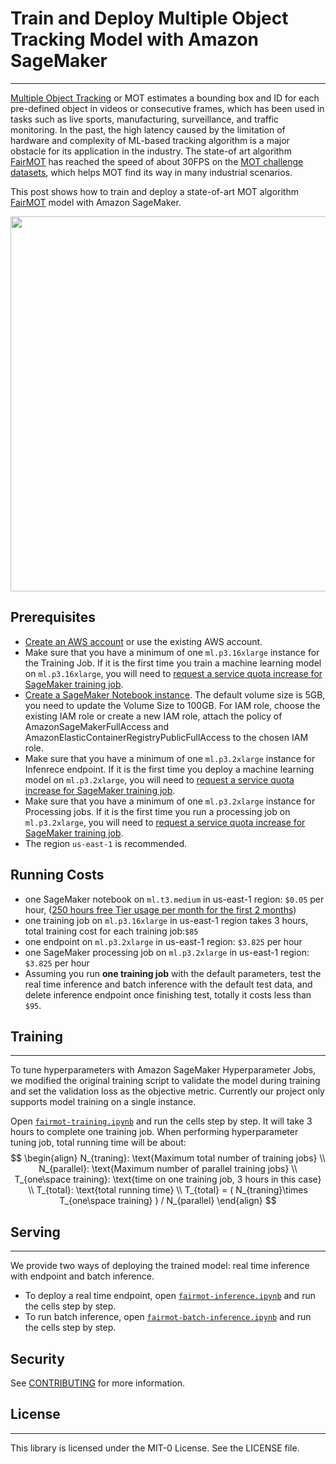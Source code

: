 # Train and Deploy Multiple Object Tracking Model with Amazon SageMaker
---

[Multiple Object Tracking](https://motchallenge.net/) or MOT estimates a bounding box and ID for each pre-defined object in videos or consecutive frames, which has been used in tasks such as live sports, manufacturing, surveillance, and traffic monitoring. In the past, the high latency caused by the limitation of hardware and complexity of ML-based tracking algorithm is a major obstacle for its application in the industry. The state-of art algorithm [FairMOT](https://arxiv.org/abs/2004.01888) has reached the speed of about 30FPS on the [MOT challenge datasets](https://motchallenge.net/), which helps MOT find its way in many industrial scenarios.

This post shows how to train and deploy a state-of-art MOT algorithm [FairMOT](https://github.com/ifzhang/FairMOT) model with Amazon SageMaker.

<div align="center"><img width=600 src="./img/mot_sample.gif"></div>

## Prerequisites
- [Create an AWS account](https://aws.amazon.com/premiumsupport/knowledge-center/create-and-activate-aws-account/) or use the existing AWS account.
- Make sure that you have a minimum of one `ml.p3.16xlarge` instance for the Training Job. If it is the first time you train a machine learning model on `ml.p3.16xlarge`, you will need to [request a service quota increase for SageMaker training job]( https://docs.aws.amazon.com/sagemaker/latest/dg/regions-quotas.html).
- [Create a SageMaker Notebook instance](https://docs.aws.amazon.com/sagemaker/latest/dg/howitworks-create-ws.html). The default volume size is 5GB, you need to update the Volume Size to 100GB. For IAM role, choose the existing IAM role or create a new IAM role, attach the policy of AmazonSageMakerFullAccess and AmazonElasticContainerRegistryPublicFullAccess to the chosen IAM role.
- Make sure that you have a minimum of one `ml.p3.2xlarge` instance for Infenrece endpoint. If it is the first time you deploy a machine learning model on `ml.p3.2xlarge`, you will need to [request a service quota increase for SageMaker training job]( https://docs.aws.amazon.com/sagemaker/latest/dg/regions-quotas.html).
- Make sure that you have a minimum of one `ml.p3.2xlarge` instance for Processing jobs. If it is the first time you run a processing job on `ml.p3.2xlarge`, you will need to [request a service quota increase for SageMaker training job]( https://docs.aws.amazon.com/sagemaker/latest/dg/regions-quotas.html).
- The region `us-east-1` is recommended.

## Running Costs
- one SageMaker notebook on `ml.t3.medium` in us-east-1 region: `$0.05` per hour, ([250 hours free Tier usage per month for the first 2 months](https://aws.amazon.com/sagemaker/pricing/))
- one training job on `ml.p3.16xlarge` in us-east-1 region takes 3 hours, total training cost for each training job:`$85`
- one endpoint on `ml.p3.2xlarge` in us-east-1 region: `$3.825` per hour
- one SageMaker processing job on `ml.p3.2xlarge` in us-east-1 region: `$3.825`  per hour
- Assuming you run **one training job** with the default parameters, test the real time inference and batch inference with the default test data, and delete inference endpoint once finishing test, totally it costs less than `$95`.

## Training
---
To tune hyperparameters with Amazon SageMaker Hyperparameter Jobs, we modified the original training script to validate the model during training and set the validation loss as the objective metric. Currently our project only supports model training on a single instance.

Open [`fairmot-training.ipynb`](fairmot-training.ipynb) and run the cells step by step. It will take 3 hours to complete one training job. When performing hyperparameter tuning job, total running time will be about:
$$
\begin{align}
N_{traning}: \text{Maximum total number of training jobs} \\
N_{parallel}: \text{Maximum number of parallel training jobs} \\
T_{one\space training}: \text{time on one training job, 3 hours in this case} \\
T_{total}: \text{total running time} \\
T_{total} = ( N_{traning}\times T_{one\space training} ) / N_{parallel}
\end{align}
$$

## Serving
---
We provide two ways of deploying the trained model: real time inference with endpoint and batch inference.
- To deploy a real time endpoint, open [`fairmot-inference.ipynb`](fairmot-inference.ipynb) and run the cells step by step.
- To run batch inference, open [`fairmot-batch-inference.ipynb`](fairmot-batch-inference.ipynb) and run the cells step by step.

## Security

See [CONTRIBUTING](CONTRIBUTING.md#security-issue-notifications) for more information.

## License
---
This library is licensed under the MIT-0 License. See the LICENSE file.
